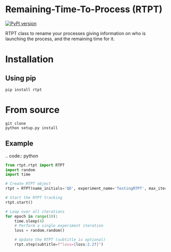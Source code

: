 # Remaining-Time-To-Process (RTPT)
[![PyPI version](https://badge.fury.io/py/rtpt.svg)](https://badge.fury.io/py/rtpt)

RTPT class to rename your processes giving information on who is launching the process, and the remaining time for it.

# Installation
## Using pip

	pip install rtpt

# From source

	git clone
	python setup.py install


## Example

.. code:: python
```python
from rtpt.rtpt import RTPT
import random
import time

# Create RTPT object
rtpt = RTPT(name_initials='QD', experiment_name='TestingRTPT', max_iterations=10)

# Start the RTPT tracking
rtpt.start()

# Loop over all iterations
for epoch in range(10):
    time.sleep(4)
    # Perform a single experiment iteration
    loss = random.random()

    # Update the RTPT (subtitle is optional)
    rtpt.step(subtitle=f"loss={loss:2.2f}")
```
